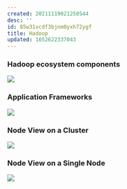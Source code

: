 ```yaml
---
created: 20211119021250544
desc: ''
id: 85w31vcdf3bjnm0yxh72ygf
title: Hadoop
updated: 1652622337043
---
```

   
### Hadoop ecosystem components   
   
![](https://raw.githubusercontent.com/zubayrrr/twiki/main/bin/image.8ve72g5tu2r.png)   
   
### Application Frameworks   
   
![](https://raw.githubusercontent.com/zubayrrr/twiki/main/bin/image.hq3yf0aqcjg.png)   
   
### Node View on a Cluster   
   
![](https://raw.githubusercontent.com/zubayrrr/twiki/main/bin/image.ddd1mp9cw5f.png)   
   
### Node View on a Single Node   
   
![](https://raw.githubusercontent.com/zubayrrr/twiki/main/bin/image.1qlduf2ju5v.png)